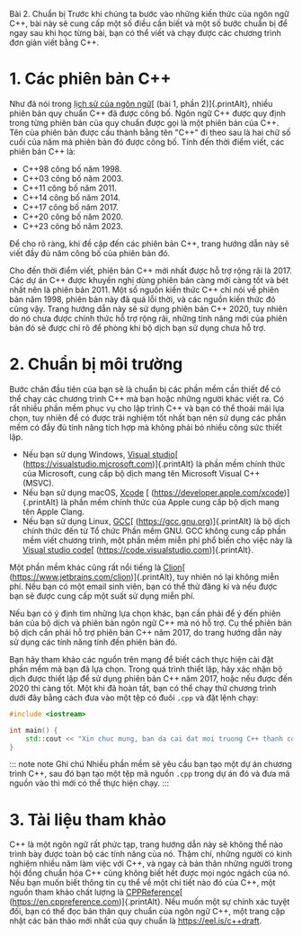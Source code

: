 Bài 2. Chuẩn bị
Trước khi chúng ta bước vào những kiến thức của ngôn ngữ C++, bài này sẽ cung cấp một số điều cần biết và một số bước
chuẩn bị để ngay sau khi học từng bài, bạn có thể viết và chạy được các chương trình đơn giản viết bằng C++.

# 1. Các phiên bản C++

Như đã nói trong [lịch sử của ngôn ngữ](!2.1#2)[ (bài 1, phần 2)]{.printAlt}, nhiều phiên bản quy chuẩn C++ đã được công
bố. Ngôn ngữ C++ được quy định trong từng phiên bản của quy chuẩn được gọi là một phiên bản của C++. Tên của phiên bản
được cấu thành bằng tên "C++" đi theo sau là hai chữ số cuối của năm mà phiên bản đó được công bố. Tính đến thời điểm
viết, các phiên bản C++ là:

- C++98 công bố năm 1998.
- C++03 công bố năm 2003.
- C++11 công bố năm 2011.
- C++14 công bố năm 2014.
- C++17 công bố năm 2017.
- C++20 công bố năm 2020.
- C++23 công bố năm 2023.

Để cho rõ ràng, khi đề cập đến các phiên bản C++, trang hướng dẫn này sẽ viết đầy đủ năm công bố của phiên bản đó.

Cho đến thời điểm viết, phiên bản C++ mới nhất được hỗ trợ rộng rãi là 2017. Các dự án C++ được khuyến nghị dùng phiên
bản càng mới càng tốt và bét nhất nên là phiên bản 2011. Một số nguồn kiến thức C++ chỉ nói về phiên bản năm 1998, phiên
bản này đã quá lỗi thời, và các nguồn kiến thức đó cũng vậy. Trang hướng dẫn này sẽ sử dụng phiên bản C++ 2020, tuy
nhiên do nó chưa được chính thức hỗ trợ rộng rãi, những tính năng mới của phiên bản đó sẽ được chỉ rõ để phòng khi bộ
dịch bạn sử dụng chưa hỗ trợ.

# 2. Chuẩn bị môi trường

Bước chân đầu tiên của bạn sẽ là chuẩn bị các phần mềm cần thiết để có thể chạy các chương trình C++ mà bạn hoặc những
người khác viết ra. Có rất nhiều phần mềm phục vụ cho lập trình C++ và bạn có thể thoải mái lựa chọn, tuy nhiên để có
được trải nghiệm tốt nhất bạn nên sử dụng các phần mềm có đầy đủ tính năng tích hợp mà không phải bỏ nhiều công sức
thiết lập.

- Nếu bạn sử dụng Windows, [Visual studio](https://visualstudio.microsoft.com)[
  (https://visualstudio.microsoft.com)]{.printAlt} là phần mềm chính thức của Microsoft, cung cấp bộ dịch mang tên
  Microsoft Visual C++ (MSVC).
- Nếu bạn sử dụng macOS, [Xcode](https://developer.apple.com/xcode) [ (https://developer.apple.com/xcode)]{.printAlt} là
  phần mềm chính thức của Apple cung cấp bộ dịch mang tên Apple Clang.
- Nếu bạn sử dụng Linux, [GCC](https://gcc.gnu.org)[ (https://gcc.gnu.org)]{.printAlt} là bộ dịch chính thức đến từ Tổ
  chức Phần mềm GNU. GCC không cung cấp phần mềm viết chương trình, một phần mềm miễn phí phổ biến cho việc này là
  [Visual studio code](https://code.visualstudio.com)[ (https://code.visualstudio.com)]{.printAlt}.

Một phần mềm khác cũng rất nổi tiếng là [Clion](https://www.jetbrains.com/clion)[
(https://www.jetbrains.com/clion)]{.printAlt}, tuy nhiên nó lại không miễn phí. Nếu bạn có một email sinh viên, bạn có
thể thử đăng kí và nếu được bạn sẽ được cung cấp một suất sử dụng miễn phí.

Nếu bạn có ý định tìm những lựa chọn khác, bạn cần phải để ý đến phiên bản của bộ dịch và phiên bản ngôn ngữ C++ mà nó
hỗ trợ. Cụ thể phiên bản bộ dịch cần phải hỗ trợ phiên bản C++ năm 2017, do trang hướng dẫn này sử dụng các tính năng
tính đến phiên bản đó.

Bạn hãy tham khảo các nguồn trên mạng để biết cách thực hiện cài đặt phần mềm mà bạn đã lựa chọn. Trong quá trình thiết
lập, hãy xác nhận bộ dịch được thiết lập để sử dụng phiên bản C++ năm 2017, hoặc nếu được đến 2020 thì càng tốt. Một khi
đã hoàn tất, bạn có thể chạy thử chương trình dưới đây bằng cách đưa vào một tệp có đuôi `.cpp` và đặt lệnh chạy:

```cpp
#include <iostream>

int main() {
	std::cout << "Xin chuc mung, ban da cai dat moi truong C++ thanh cong.\n";
}
```

::: note note Ghi chú
Nhiều phần mềm sẽ yêu cầu bạn tạo một dự án chương trình C++, sau đó bạn tạo một tệp mã nguồn `.cpp` trong dự án đó và
đưa mã nguồn vào thì mới có thể thực hiện chạy.
:::

# 3. Tài liệu tham khảo

C++ là một ngôn ngữ rất phức tạp, trang hướng dẫn này sẽ không thể nào trình bày được toàn bộ các tính năng của nó. Thậm
chí, những người có kinh nghiệm nhiều năm làm việc với C++, và ngay cả bản thân những người trong hội đồng chuẩn hóa C++
cũng không biết hết được mọi ngóc ngách của nó. Nếu bạn muốn biết thông tin cụ thể về một chi tiết nào đó của C++, một
nguồn tham khảo chất lượng là [CPPReference](https://en.cppreference.com)[ (https://en.cppreference.com)]{.printAlt}.
Nếu muốn một sự chính xác tuyệt đối, bạn có thể đọc bản thân quy chuẩn của ngôn ngữ C++, một trang cập nhật các bản thảo
mới nhất của quy chuẩn là https://eel.is/c++draft.